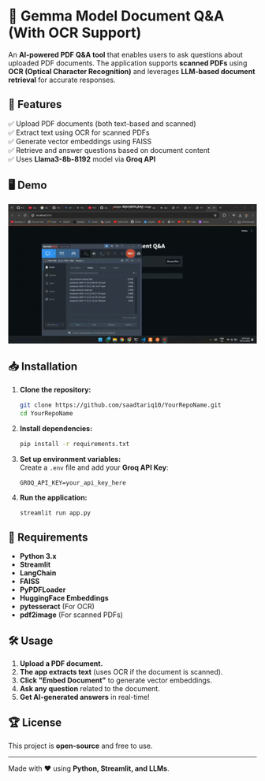 # 📄 Gemma Model Document Q&A (With OCR Support)  

An **AI-powered PDF Q&A tool** that enables users to ask questions about uploaded PDF documents. The application supports **scanned PDFs** using **OCR (Optical Character Recognition)** and leverages **LLM-based document retrieval** for accurate responses.  

## 🚀 Features  
✅ Upload PDF documents (both text-based and scanned)  
✅ Extract text using OCR for scanned PDFs  
✅ Generate vector embeddings using FAISS  
✅ Retrieve and answer questions based on document content  
✅ Uses **Llama3-8b-8192** model via **Groq API**  

## 🖥️ Demo  
![Demo](https://github.com/saadtariq10/RAG-document-Project/blob/main/rag.gif)  

## 📥 Installation  

1. **Clone the repository:**  
   ```sh
   git clone https://github.com/saadtariq10/YourRepoName.git
   cd YourRepoName
   ```
2. **Install dependencies:**  
   ```sh
   pip install -r requirements.txt
   ```
3. **Set up environment variables:**  
   Create a `.env` file and add your **Groq API Key**:  
   ```
   GROQ_API_KEY=your_api_key_here
   ```
4. **Run the application:**  
   ```sh
   streamlit run app.py
   ```

## 📌 Requirements  
- **Python 3.x**  
- **Streamlit**  
- **LangChain**  
- **FAISS**  
- **PyPDFLoader**  
- **HuggingFace Embeddings**  
- **pytesseract** (For OCR)  
- **pdf2image** (For scanned PDFs)  

## 🛠️ Usage  
1. **Upload a PDF document.**  
2. **The app extracts text** (uses OCR if the document is scanned).  
3. **Click "Embed Document"** to generate vector embeddings.  
4. **Ask any question** related to the document.  
5. **Get AI-generated answers** in real-time!  

## 🏆 License  
This project is **open-source** and free to use.  

---
Made with ❤️ using **Python, Streamlit, and LLMs**.
```
